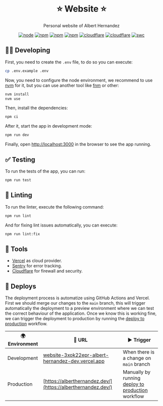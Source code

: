 <h1 align="center">⭐ Website ⭐</h1>

<p align="center">
  Personal website of Albert Hernandez
</p>

<p align="center">
  <a href="https://nodejs.org/docs/latest-v20.x/api/index.html"><img src="https://img.shields.io/badge/🐢 node-20.x-green.svg" alt="node"/></a>
  <a href="https://www.npmjs.com/"><img src="https://img.shields.io/badge/📦 npm-10.x-red.svg" alt="npm"/></a>
  <a href="https://nextjs.org/"><img src="https://img.shields.io/badge/✨ Framework-NextJS-yellow.svg" alt="npm"/></a>
  <a href="https://vercel.com/albert-hernandez-dev/website"><img src="https://img.shields.io/badge/☁ Cloud-▲ Vercel-black.svg" alt="npm"/></a>
  <a href="https://dash.cloudflare.com/ee5cacf057a2ebbe042cebfc8e8f3945/alberthernandez.dev"><img src="https://img.shields.io/badge/🚪 Firewall-Cloudflare-orange.svg" alt="cloudflare"/></a>
  <a href="https://albert-tb.sentry.io/projects/website/?project=4507794284347392&statsPeriod=14d"><img src="https://img.shields.io/badge/🐛 Error Tracking-Sentry-purple.svg" alt="cloudflare"/></a>
  <a href="https://vitest.dev/"><img src="https://img.shields.io/badge/🧪 Test-Vitest-green.svg" alt="swc"/></a>
</p>

## 🧑‍💻 Developing

First, you need to create the `.env` file, to do so you can execute:

```bash
cp .env.example .env
```

Now, you need to configure the node environment, we recommend to use [nvm](https://github.com/nvm-sh/nvm) for it, but you can use another tool like [fnm](https://github.com/Schniz/fnm) or other:

```bash
nvm install
nvm use
```

Then, install the dependencies:

```bash
npm ci
```

After it, start the app in development mode:

```bash
npm run dev
```

Finally, open [http://localhost:3000](http://localhost:3000) in the browser to see the app running.

## ✅ Testing

To run the tests of the app, you can run:

```bash
npm run test
```

## 💅 Linting

To run the linter, execute the following command:

```bash
npm run lint
```

And for fixing lint issues automatically, you can execute:

```bash
npm run lint:fix
```

## 💼 Tools

- [Vercel](https://vercel.com/) as cloud provider.
- [Sentry](https://sentry.io/) for error tracking.
- [Cloudflare](https://www.cloudflare.com/) for firewall and security.

## 🚀 Deploys

The deployment process is automatize using GitHub Actions and Vercel. First we should merge our changes to the `main` branch, this will trigger automatically the deployment to a preview environment where we can test the correct behaviour of the application. Once we know this is working fine, we can trigger the deployment to production by running the [deploy to production](https://github.com/AlbertHernandez/website/actions/workflows/deploy-to-production.yml) workflow.

| 🌍 Environment | 🔗 URL                                                                                                 | ▶︎ Trigger                                                                                                                                |
| -------------- | ------------------------------------------------------------------------------------------------------ | ------------------------------------------------------------------------------------------------------------------------------------------ |
| Development    | [website-3xok22epr-albert-hernandez-dev.vercel.app](website-3xok22epr-albert-hernandez-dev.vercel.app) | When there is a change on `main` branch                                                                                                    |
| Production     | [https://alberthernandez.dev/](https://alberthernandez.dev/)                                           | Manually by running [deploy to production](https://github.com/AlbertHernandez/website/actions/workflows/deploy-to-production.yml) workflow |
